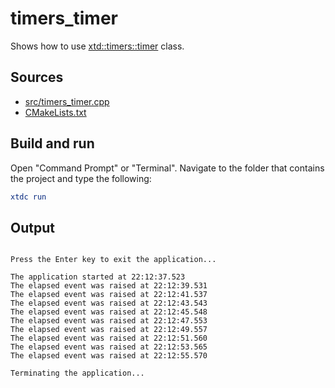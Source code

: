 # timers_timer

Shows how to use [xtd::timers::timer](https:gammasoft71.github.io/xtd/reference_guides/latest/classxtd_1_1timers_1_1thimer.html) class.

## Sources

* [src/timers_timer.cpp](src/timers_timer.cpp)
* [CMakeLists.txt](CMakeLists.txt)

## Build and run

Open "Command Prompt" or "Terminal". Navigate to the folder that contains the project and type the following:

```cmake
xtdc run
```

## Output

```

Press the Enter key to exit the application...

The application started at 22:12:37.523
The elapsed event was raised at 22:12:39.531
The elapsed event was raised at 22:12:41.537
The elapsed event was raised at 22:12:43.543
The elapsed event was raised at 22:12:45.548
The elapsed event was raised at 22:12:47.553
The elapsed event was raised at 22:12:49.557
The elapsed event was raised at 22:12:51.560
The elapsed event was raised at 22:12:53.565
The elapsed event was raised at 22:12:55.570

Terminating the application...
```
